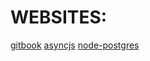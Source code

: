 

# WEBSITES:
[gitbook](https://app.gitbook.com/)
[asyncjs](https://frontarm.com/courses/async-javascript/promises/why-async/#callback-based-io)
[node-postgres](https://node-postgres.com/)
